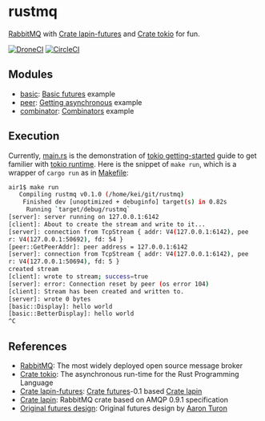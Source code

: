 # rustmq

[RabbitMQ] with [Crate lapin-futures] and [Crate tokio] for fun.

[![DroneCI]](https://cloud.drone.io/keithnoguchi/rustmq)
[![CircleCI]](https://circleci.com/gh/keithnoguchi/workflows/rustmq)

[DroneCI]: https://cloud.drone.io/api/badges/keithnoguchi/rustmq/status.svg
[CircleCI]: https://circleci.com/gh/keithnoguchi/rustmq.svg?style=svg

## Modules

- [basic]: [Basic futures] example
- [peer]: [Getting asynchronous] example
- [combinator]: [Combinators] example

[basic]: src/basic.rs
[peer]: src/peer.rs
[combinator]: src/combinator.rs
[basic futures]: https://tokio.rs/docs/futures/basic/
[getting asynchronous]: https://tokio.rs/docs/futures/getting_asynchronous/
[combinators]: https://tokio.rs/docs/futures/combinators/

## Execution

Currently, [main.rs] is the demonstration of [tokio getting-started] guide
to get familier with [tokio runtime].  Here is the snippet of `make run`,
which is a wrapper of `cargo run` as in [Makefile]:

```sh
air1$ make run
   Compiling rustmq v0.1.0 (/home/kei/git/rustmq)
    Finished dev [unoptimized + debuginfo] target(s) in 0.82s
     Running `target/debug/rustmq`
[server]: server running on 127.0.0.1:6142
[client]: About to create the stream and write to it...
[server]: connection from TcpStream { addr: V4(127.0.0.1:6142), pee
r: V4(127.0.0.1:50692), fd: 54 }
[peer::GetPeerAddr]: peer address = 127.0.0.1:6142
[server]: connection from TcpStream { addr: V4(127.0.0.1:6142), pee
r: V4(127.0.0.1:50694), fd: 5 }
created stream
[client]: wrote to stream; success=true
[server]: error: Connection reset by peer (os error 104)
[client]: Stream has been created and written to.
[server]: wrote 0 bytes
[basic::Display]: hello world
[basic::BetterDisplay]: hello world
^C
```

[main.rs]: src/main.rs
[Makefile]: Makefile

## References

- [RabbitMQ]: The most widely deployed open source message broker
- [Crate tokio]: The asynchronous run-time for the Rust Programming Language
- [Crate lapin-futures]: [Crate futures]-0.1 based [Crate lapin]
- [Crate lapin]: RabbitMQ crate based on AMQP 0.9.1 specification
- [Original futures design]: Original futures design by [Aaron Turon]

[RabbitMQ]: https://www.rabbitmq.com
[crate tokio]: https://tokio.rs/
[tokio getting-started]: https://tokio.rs/docs/getting-started/hello-world/
[tokio runtime]: https://tokio.rs/docs/getting-started/runtime/
[crate futures]: https://docs.rs/futures/0.3.1/futures/
[crate lapin-futures]: https://docs.rs/lapin-futures/0.28.2/lapin_futures/
[crate lapin]: https://docs.rs/lapin/0.28.2/lapin/
[original futures design]: https://aturon.github.io/blog/2016/09/07/futures-design/
[Aaron Turon]: https://aturon.github.io/blog/
